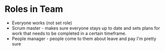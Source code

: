 # Roles in Team
- Everyone works (not set role)
- Scrum master - makes sure everyone stays up to date and sets plans for work that needs to be completed in a certain timeframe. 
- People manager - people come to them about leave and pay I'm pretty sure
